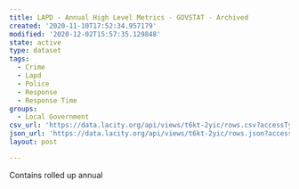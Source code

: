 ```yaml
---
title: LAPD - Annual High Level Metrics - GOVSTAT - Archived
created: '2020-11-10T17:52:34.957179'
modified: '2020-12-02T15:57:35.129848'
state: active
type: dataset
tags:
  - Crime
  - Lapd
  - Police
  - Response
  - Response Time
groups:
  - Local Government
csv_url: 'https://data.lacity.org/api/views/t6kt-2yic/rows.csv?accessType=DOWNLOAD'
json_url: 'https://data.lacity.org/api/views/t6kt-2yic/rows.json?accessType=DOWNLOAD'
layout: post

---
```

Contains rolled up annual
